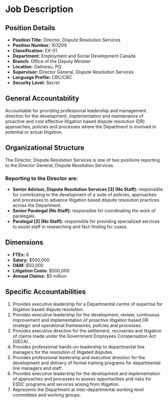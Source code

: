 # Job Description

## Position Details

*   **Position Title:** Director, Dispute Resolution Services
*   **Position Number:** 103209
*   **Classification:** EX-01
*   **Department:** Employment and Social Development Canada
*   **Branch:** Office of the Deputy Minister
*   **Location:** Gatineau, PQ
*   **Supervisor:** Director General, Dispute Resolution Services
*   **Language Profile:** CBC/CBC
*   **Security Level:** Secret

## General Accountability

Accountable for providing professional leadership and management direction for the development, implementation and maintenance of proactive and cost effective litigation based dispute resolution (DR) approaches, policies and processes where the Department is involved in potential or actual litigation.

## Organizational Structure

The Director, Dispute Resolution Services is one of two positions reporting to the Director General, Dispute Resolution Services.

### Reporting to the Director are:

*   **Senior Advisor, Dispute Resolution Services [3] (No Staff):** responsible for contributing to the development of a suite of policies, approaches and processes to advance litigation based dispute resolution practices across the Department.
*   **Senior Paralegal (No Staff):** responsible for coordinating the work of paralegals.
*   **Paralegal [2] (No Staff):** responsible for providing specialized services to assist staff in researching and fact-finding for cases.

## Dimensions

*   **FTEs:** 6
*   **Salary:** $500,000
*   **O&M:** $50,000
*   **Litigation Costs:** $500,000
*   **Annual Claims:** $5 million

## Specific Accountabilities

1.  Provides executive leadership for a Departmental centre of expertise for litigation based dispute resolution.
2.  Provides executive leadership for the development, review, continuous improvement and implementation of proactive litigation based DR strategic and operational frameworks, policies and processes.
3.  Provides executive direction for the settlement, recoveries and litigation of claims made under the Government Employees Compensation Act (GECA).
4.  Provides professional hands-on leadership to departmental line managers for the resolution of litigated disputes.
5.  Provides professional leadership and executive direction for the development and delivery of formal training programs for departmental line managers and staff.
6.  Provides executive leadership for the development and implementation of approaches and processes to assess opportunities and risks for ESDC programs and services arising from litigation.
7.  Represents the Department at inter-departmental working level committees and working groups.

